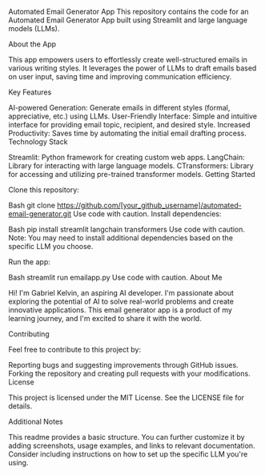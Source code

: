 Automated Email Generator App This repository contains the code for an Automated Email Generator App built using Streamlit and large language models (LLMs).

About the App

This app empowers users to effortlessly create well-structured emails in various writing styles. It leverages the power of LLMs to draft emails based on user input, saving time and improving communication efficiency.

Key Features

AI-powered Generation: Generate emails in different styles (formal, appreciative, etc.) using LLMs. User-Friendly Interface: Simple and intuitive interface for providing email topic, recipient, and desired style. Increased Productivity: Saves time by automating the initial email drafting process. Technology Stack

Streamlit: Python framework for creating custom web apps. LangChain: Library for interacting with large language models. CTransformers: Library for accessing and utilizing pre-trained transformer models. Getting Started

Clone this repository:

Bash git clone https://github.com/[your_github_username]/automated-email-generator.git Use code with caution. Install dependencies:

Bash pip install streamlit langchain transformers Use code with caution. Note: You may need to install additional dependencies based on the specific LLM you choose.

Run the app:

Bash streamlit run emailapp.py Use code with caution. About Me

Hi! I'm Gabriel Kelvin, an aspiring AI developer. I'm passionate about exploring the potential of AI to solve real-world problems and create innovative applications. This email generator app is a product of my learning journey, and I'm excited to share it with the world.

Contributing

Feel free to contribute to this project by:

Reporting bugs and suggesting improvements through GitHub issues. Forking the repository and creating pull requests with your modifications. License

This project is licensed under the MIT License. See the LICENSE file for details.

Additional Notes

This readme provides a basic structure. You can further customize it by adding screenshots, usage examples, and links to relevant documentation. Consider including instructions on how to set up the specific LLM you're using.
